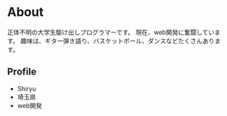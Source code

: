 # About
正体不明の大学生駆け出しプログラマーです。
現在、web開発に奮闘しています。
趣味は、ギター弾き語り、バスケットボール、ダンスなどたくさんあります。

## Profile 
- Shiryu
- 埼玉県
- web開発
